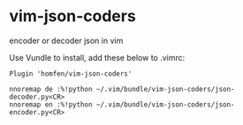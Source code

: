 # vim-json-coders
encoder or decoder json in vim

Use Vundle to install, add these below to .vimrc:
```
Plugin 'homfen/vim-json-coders'

nnoremap de :%!python ~/.vim/bundle/vim-json-coders/json-decoder.py<CR>
nnoremap en :%!python ~/.vim/bundle/vim-json-coders/json-encoder.py<CR>
```
